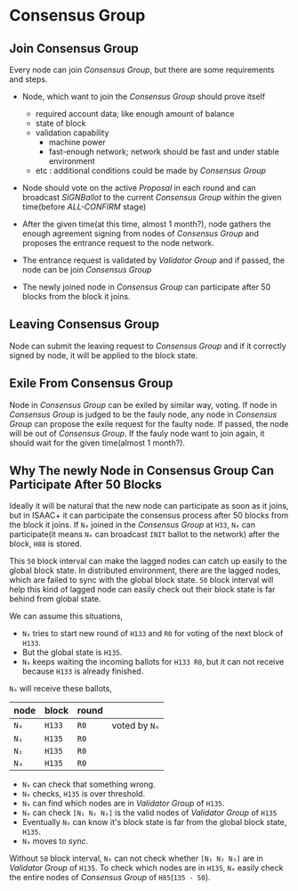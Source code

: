 # Consensus Group

## Join Consensus Group

Every node can join *Consensus Group*, but there are some requirements and steps.

* Node, which want to join the *Consensus Group* should prove itself
    - required account data; like enough amount of balance
    - state of block
    - validation capability
        - machine power
        - fast-enough network; network should be fast and under stable environment
    - etc : additional conditions could be made by *Consensus Group*

* Node should vote on the active *Proposal* in each round and can broadcast *SIGNBallot* to the current *Consensus Group* within the given time(before *ALL-CONFIRM* stage)
* After the given time(at this time, almost 1 month?), node gathers the enough agreement signing from nodes of *Consensus Group* and proposes the entrance request to the node network.
* The entrance request is validated by *Validator Group* and if passed, the node can be join *Consensus Group*
* The newly joined node in *Consensus Group* can participate after 50 blocks from the block it joins.

## Leaving Consensus Group

Node can submit the leaving request to *Consensus Group* and if it correctly signed by node, it will be applied to the block state.

## Exile From Consensus Group

Node in *Consensus Group* can be exiled by similar way, voting. If node in *Consensus Group* is judged to be the fauly node, any node in *Consensus Group* can propose the exile request for the faulty node. If passed, the node will be out of *Consensus Group*. If the fauly node want to join again, it should wait for the given time(almost 1 month?).

## Why The newly Node in Consensus Group Can Participate After 50 Blocks

Ideally it will be natural that the new node can participate as soon as it joins, but in ISAAC+ it can participate the consensus process after 50 blocks from the block it joins. If `N₀` joined in the *Consensus Group* at `H33`, `N₀` can participate(it means `N₀` can broadcast `INIT` ballot to the network) after the block, `H88` is stored.

This `50` block interval can make the lagged nodes can catch up easily to the global block state. In distributed environment, there are the lagged nodes, which are failed to sync with the global block state. `50` block interval will help this kind of lagged node can easily check out their block state is far behind from global state.

We can assume this situations,

* `N₀` tries to start new round of `H133` and `R0` for voting of the next block of `H133`.
* But the global state is `H135`.
* `N₀` keeps waiting the incoming ballots for `H133 R0`, but it can not receive because `H133` is already finished.

`N₀` will receive these ballots,

| node | block | round |                |
| ---- | ----- | ----- | -------------- |
| `N₀` | `H133` | `R0` | voted by `N₀`  |
| `N₁` | `H135` | `R0` |                |
| `N₂` | `H135` | `R0` |                |
| `N₃` | `H135` | `R0` |                |

* `N₀` can check that something wrong.
* `N₀` checks, `H135` is over threshold.
* `N₀` can find which nodes are in *Validator Group* of `H135`.
* `N₀` can check `[N₁ N₂ N₃]` is the valid nodes of *Validator Group* of `H135`
* Eventually `N₀` can know it's block state is far from the global block state, `H135`.
* `N₀` moves to *sync*.

Without `50` block interval, `N₀` can not check whether `[N₁ N₂ N₃]` are in *Validator Group* of `H135`. To check which nodes are in `H135`, `N₀` easily check the entire nodes of *Consensus Group* of `H85`(`135 - 50`).
